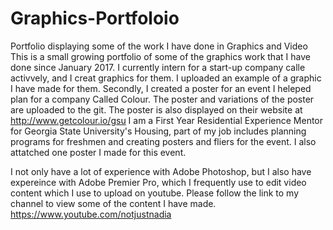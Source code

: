 # Graphics-Portfoloio
Portfolio displaying some of the work I have done in Graphics and Video
This is a small growing portfolio of some of the graphics work that I have done since January 2017. I currently intern for a start-up company calle activvely, and I creat graphics for them. I uploaded an example of a graphic I have made for them. 
Secondly, I created a poster for an event I heleped plan for a company Called Colour. The poster and variations of the poster are uploaded to the git. 
The poster is also displayed on their website at http://www.getcolour.io/gsu
I am a First Year Residential Experience Mentor for Georgia State University's Housing, part of my job includes planning programs for freshmen and creating posters and fliers for the event.
I also attatched one poster I made for this event.

I not only have a lot of experience with Adobe Photoshop, but I also have expereince with Adobe Premier Pro, which I frequently use to edit video content which I use to upload on youtube. Please follow the link to my channel to view some of the content I have made.
https://www.youtube.com/notjustnadia
